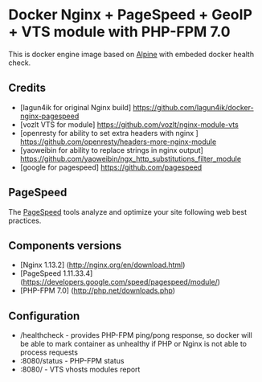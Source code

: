 # Docker Nginx + PageSpeed + GeoIP + VTS module with PHP-FPM 7.0
This is docker engine image based on [Alpine](https://hub.docker.com/_/alpine/) with embeded docker health check.

## Credits
- [lagun4ik for original Nginx build] https://github.com/lagun4ik/docker-nginx-pagespeed
- [vozlt VTS for module] https://github.com/vozlt/nginx-module-vts
- [openresty for ability to set extra headers with nginx ] https://github.com/openresty/headers-more-nginx-module
- [yaoweibin for ability to replace strings in nginx output] https://github.com/yaoweibin/ngx_http_substitutions_filter_module
- [google for pagespeed] https://github.com/pagespeed

## PageSpeed
The [PageSpeed](https://developers.google.com/speed/pagespeed/) tools analyze and optimize your site following web best practices.

## Components versions

 - [Nginx 1.13.2] (http://nginx.org/en/download.html)
 - [PageSpeed 1.11.33.4] (https://developers.google.com/speed/pagespeed/module/)
 - [PHP-FPM 7.0] (http://php.net/downloads.php)
 
 ## Configuration
 - /healthcheck - provides PHP-FPM ping/pong response, so docker will be able to mark container as unhealthy if PHP or Nginx is not able to process requests
 - :8080/status - PHP-FPM status
 - :8080/ - VTS vhosts modules report

